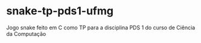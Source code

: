 # snake-tp-pds1-ufmg
Jogo snake feito em C como TP para a disciplina PDS 1 do curso de Ciência da Computação
